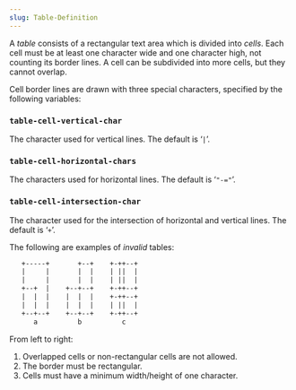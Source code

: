 ```yaml
---
slug: Table-Definition
---
```


A *table* consists of a rectangular text area which is divided into *cells*. Each cell must be at least one character wide and one character high, not counting its border lines. A cell can be subdivided into more cells, but they cannot overlap.

Cell border lines are drawn with three special characters, specified by the following variables:

### `table-cell-vertical-char`

The character used for vertical lines. The default is ‘`|`’.

### `table-cell-horizontal-chars`

The characters used for horizontal lines. The default is ‘`"-="`’.

### `table-cell-intersection-char`

The character used for the intersection of horizontal and vertical lines. The default is ‘`+`’.

The following are examples of *invalid* tables:

```lisp
   +-----+       +--+    +-++--+
   |     |       |  |    | ||  |
   |     |       |  |    | ||  |
   +--+  |    +--+--+    +-++--+
   |  |  |    |  |  |    +-++--+
   |  |  |    |  |  |    | ||  |
   +--+--+    +--+--+    +-++--+
      a          b          c
```

From left to right:

1.  Overlapped cells or non-rectangular cells are not allowed.
2.  The border must be rectangular.
3.  Cells must have a minimum width/height of one character.
